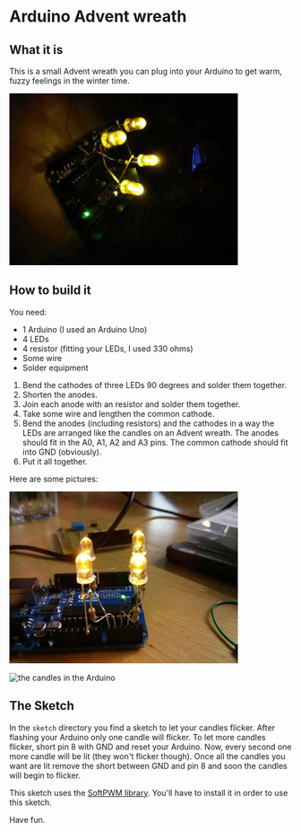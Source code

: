Arduino Advent wreath
=====================

What it is
----------

This is a small Advent wreath you can plug into your Arduino to get warm, fuzzy
feelings in the winter time.

![an Arduino Advent wreath](./img/advent_wreath_dark.jpg)

How to build it
---------------

You need:

* 1 Arduino (I used an Arduino Uno)
* 4 LEDs
* 4 resistor (fitting your LEDs, I used 330 ohms)
* Some wire
* Solder equipment

1. Bend the cathodes of three LEDs 90 degrees and solder them together.
2. Shorten the anodes.
3. Join each anode with an resistor and solder them together.
4. Take some wire and lengthen the common cathode.
5. Bend the anodes (including resistors) and the cathodes in a way the LEDs are
arranged like the candles on an Advent wreath. The anodes should fit in the A0,
A1, A2 and A3 pins. The common cathode should fit into GND (obviously).
6. Put it all together.

Here are some pictures:

![the candles](./img/advent_wreath.jpg)

![the candles in the Arduino](./advent_wreath.jpg)

The Sketch
----------

In the `sketch` directory you find a sketch to let your candles flicker. After
flashing your Arduino only one candle will flicker. To let more candles flicker,
short pin 8 with GND and reset your Arduino. Now, every second one more candle
will be lit (they won't flicker though). Once all the candles you want are lit
remove the short between GND and pin 8 and soon the candles will begin to
flicker.

This sketch uses the [SoftPWM
library](http://code.google.com/p/rogue-code/wiki/SoftPWMLibraryDocumentation).
You'll have to install it in order to use this sketch.

Have fun.

